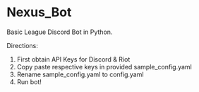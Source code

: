 # Nexus_Bot
Basic League Discord Bot in Python.

Directions:
1. First obtain API Keys for Discord & Riot 
2. Copy paste respective keys in provided sample_config.yaml
3. Rename sample_config.yaml to config.yaml
4. Run bot!
